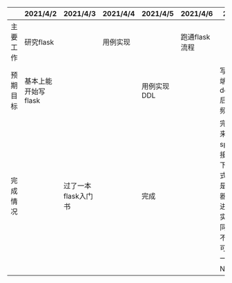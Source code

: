 |          | 2021/4/2            | 2021/4/3            | 2021/4/4 | 2021/4/5    | 2021/4/6      | 2021/4/7                                                     |
| -------- | ------------------- | ------------------- | -------- | ----------- | ------------- | ------------------------------------------------------------ |
| 主要工作 | 研究flask           |                     | 用例实现 |             | 跑通flask流程 |                                                              |
| 预期目标 | 基本上能开始写flask |                     |          | 用例实现DDL |               | 写完react前端demo+flask后端返回音频demo                      |
| 完成情况 |                     | 过了一本flask入门书 |          | 完成        |               | 完成，接下来要和后端spring对接。约定一下数据格式。还有就是一个服务器部署多个进程，需要实现一个不同进程监听不同端口，可能要用到一个NGINX。 |